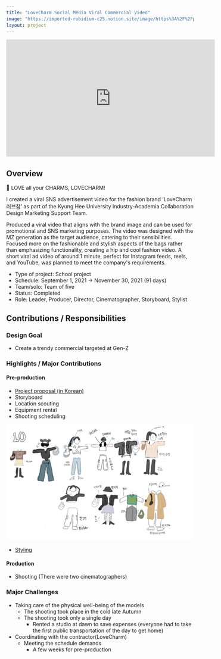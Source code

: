 ```yaml
---
title: "LoveCharm Social Media Viral Commercial Video"
image: "https://imported-rubidium-c25.notion.site/image/https%3A%2F%2Fprod-files-secure.s3.us-west-2.amazonaws.com%2Fdf426fa9-315c-4c07-b8cd-92ef2da301ff%2F1fe20ee8-7cf0-44a2-b96d-984f6de46963%2F%25ED%2599%2594%25EB%25A9%25B4_%25EC%25BA%25A1%25EC%25B2%2598_2024-06-27_222411.png?table=block&id=14bbc985-c452-44ba-ba60-a4a7091adfab&spaceId=df426fa9-315c-4c07-b8cd-92ef2da301ff&width=2000&userId=&cache=v2"
layout: project
---
```


<p><iframe width="560" height="315" src="https://www.youtube.com/embed/AnZ8cvQiyTs" title="LoveCharm SNS Viral Commercial Video" frameBorder="0"   allow="accelerometer; autoplay; clipboard-write; encrypted-media; gyroscope; picture-in-picture; web-share"  allowFullScreen><br>Powered by <a href="https://youtubeembedcode.com">youtube embed code</a> and <a href="https://snabblan.io/">snabblån utan uc</a></iframe></p>

## Overview

👜 LOVE all your CHARMS, LOVECHARM!

I created a viral SNS advertisement video for the fashion brand ‘LoveCharm 러브참’ as part of the Kyung Hee University Industry-Academia Collaboration Design Marketing Support Team.

Produced a viral video that aligns with the brand image and can be used for promotional and SNS marketing purposes.
The video was designed with the MZ generation as the target audience, catering to their sensibilities.
Focused more on the fashionable and stylish aspects of the bags rather than emphasizing functionality, creating a hip and cool fashion video.
A short viral ad video of around 1 minute, perfect for Instagram feeds, reels, and YouTube, was planned to meet the company's requirements.

* Type of project: School project
* Schedule: September 1, 2021 &rarr; November 30, 2021 (91 days)
* Team/solo: Team of five
* Status: Completed
* Role: Leader, Producer, Director, Cinematographer, Storyboard, Stylist

## Contributions / Responsibilities

### Design Goal

* Create a trendy commercial targeted at Gen-Z

### Highlights / Major Contributions

#### Pre-production

* [Project proposal (in Korean)](/assets/documents/참참참_LOVECHARM러브참_기획안.pdf)
* Storyboard
* Location scouting
* Equipment rental
* Shooting scheduling

![lovecharm_styling_concept](/assets/images/lovecharm_styling_concept.png)

* [Styling](/assets/documents/styling.pdf)

#### Production

* Shooting (There were two cinematographers)

### Major Challenges

* Taking care of the physical well-being of the models
  * The shooting took place in the cold late Autumn
  * The shooting took only a single day
    * Rented a studio at dawn to save expenses (everyone had to take the first public transportation of the day to get home)
* Coordinating with the contractor(LoveCharm)
  * Meeting the schedule demands
    * A few weeks for pre-production
